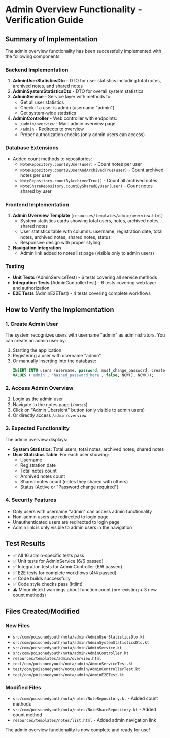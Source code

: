 # Admin Overview Functionality - Verification Guide

## Summary of Implementation

The admin overview functionality has been successfully implemented with the following components:

### Backend Implementation
1. **AdminUserStatisticsDto** - DTO for user statistics including total notes, archived notes, and shared notes
2. **AdminSystemStatisticsDto** - DTO for overall system statistics
3. **AdminService** - Service layer with methods to:
   - Get all user statistics
   - Check if a user is admin (username "admin")
   - Get system-wide statistics
4. **AdminController** - Web controller with endpoints:
   - `/admin/overview` - Main admin overview page
   - `/admin` - Redirects to overview
   - Proper authorization checks (only admin users can access)

### Database Extensions
- Added count methods to repositories:
  - `NoteRepository.countByUser(user)` - Count notes per user
  - `NoteRepository.countByUserAndArchivedTrue(user)` - Count archived notes per user
  - `NoteRepository.countByArchivedTrue()` - Count all archived notes
  - `NoteShareRepository.countBySharedByUser(user)` - Count notes shared by user

### Frontend Implementation
1. **Admin Overview Template** (`resources/templates/admin/overview.html`)
   - System statistics cards showing total users, notes, archived notes, shared notes
   - User statistics table with columns: username, registration date, total notes, archived notes, shared notes, status
   - Responsive design with proper styling
2. **Navigation Integration**
   - Admin link added to notes list page (visible only to admin users)

### Testing
- **Unit Tests** (AdminServiceTest) - 6 tests covering all service methods
- **Integration Tests** (AdminControllerTest) - 6 tests covering web layer and authorization
- **E2E Tests** (AdminE2ETest) - 4 tests covering complete workflows

## How to Verify the Implementation

### 1. Create Admin User
The system recognizes users with username "admin" as administrators. You can create an admin user by:

1. Starting the application
2. Registering a user with username "admin"
3. Or manually inserting into the database:
   ```sql
   INSERT INTO users (username, password, must_change_password, created_at, updated_at) 
   VALUES ('admin', 'hashed_password_here', false, NOW(), NOW());
   ```

### 2. Access Admin Overview
1. Login as the admin user
2. Navigate to the notes page (`/notes`)
3. Click on "Admin Übersicht" button (only visible to admin users)
4. Or directly access `/admin/overview`

### 3. Expected Functionality
The admin overview displays:
- **System Statistics**: Total users, total notes, archived notes, shared notes
- **User Statistics Table**: For each user showing:
  - Username
  - Registration date
  - Total notes count
  - Archived notes count
  - Shared notes count (notes they shared with others)
  - Status (Active or "Password change required")

### 4. Security Features
- Only users with username "admin" can access admin functionality
- Non-admin users are redirected to login page
- Unauthenticated users are redirected to login page
- Admin link is only visible to admin users in the navigation

## Test Results
- ✅ All 16 admin-specific tests pass
- ✅ Unit tests for AdminService (6/6 passed)
- ✅ Integration tests for AdminController (6/6 passed) 
- ✅ E2E tests for complete workflows (4/4 passed)
- ✅ Code builds successfully
- ✅ Code style checks pass (ktlint)
- ⚠️ Minor detekt warnings about function count (pre-existing + 3 new count methods)

## Files Created/Modified

### New Files
- `src/com/poisonedyouth/nota/admin/AdminUserStatisticsDto.kt`
- `src/com/poisonedyouth/nota/admin/AdminSystemStatisticsDto.kt`
- `src/com/poisonedyouth/nota/admin/AdminService.kt`
- `src/com/poisonedyouth/nota/admin/AdminController.kt`
- `resources/templates/admin/overview.html`
- `test/com/poisonedyouth/nota/admin/AdminServiceTest.kt`
- `test/com/poisonedyouth/nota/admin/AdminControllerTest.kt`
- `test/com/poisonedyouth/nota/admin/AdminE2ETest.kt`

### Modified Files
- `src/com/poisonedyouth/nota/notes/NoteRepository.kt` - Added count methods
- `src/com/poisonedyouth/nota/notes/NoteShareRepository.kt` - Added count method
- `resources/templates/notes/list.html` - Added admin navigation link

The admin overview functionality is now complete and ready for use!
